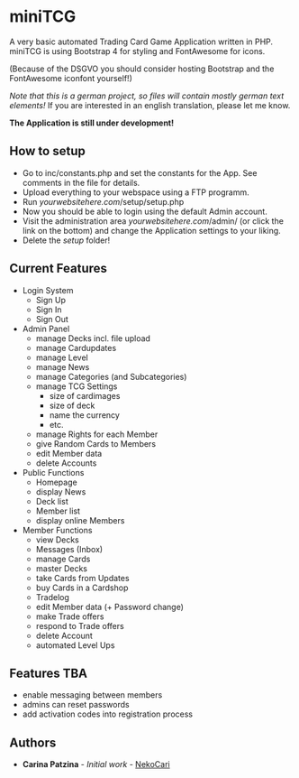 # miniTCG

A very basic automated Trading Card Game Application written in PHP. 
miniTCG is using Bootstrap 4 for styling and FontAwesome for icons.

(Because of the DSGVO you should consider hosting Bootstrap and the FontAwesome iconfont yourself!)

*Note that this is a german project, so files will contain mostly german text elements!*
If you are interested in an english translation, please let me know.

**The Application is still under development!**

## How to setup
* Go to inc/constants.php and set the constants for the App. See comments in the file for details.
* Upload everything to your webspace using a FTP programm.
* Run *yourwebsitehere.com*/setup/setup.php
* Now you should be able to login using the default Admin account.
* Visit the administration area *yourwebsitehere.com*/admin/ (or click the link on the bottom) and change the Application settings to your liking.
* Delete the *setup* folder!



## Current Features

* Login System
  * Sign Up
  * Sign In
  * Sign Out
* Admin Panel
  * manage Decks incl. file upload
  * manage Cardupdates
  * manage Level
  * manage News
  * manage Categories (and Subcategories)
  * manage TCG Settings
  	* size of cardimages
  	* size of deck 
  	* name the currency  
  	* etc.
  * manage Rights for each Member
  * give Random Cards to Members
  * edit Member data
  * delete Accounts
* Public Functions
  * Homepage
  * display News
  * Deck list
  * Member list
  * display online Members
* Member Functions
  * view Decks
  * Messages (Inbox)
  * manage Cards
  * master Decks
  * take Cards from Updates
  * buy Cards in a Cardshop
  * Tradelog
  * edit Member data (+ Password change)
  * make Trade offers
  * respond to Trade offers 
  * delete Account
  * automated Level Ups

   
## Features TBA
* enable messaging between members
* admins can reset passwords
* add activation codes into registration process 


## Authors

* **Carina Patzina** - *Initial work* - [NekoCari](https://github.com/nekocari)
